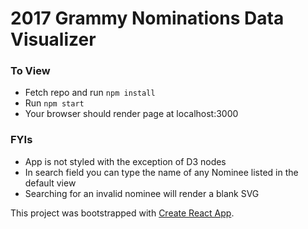 # 2017 Grammy Nominations Data Visualizer

### To View
* Fetch repo and run ```npm install```
* Run ```npm start```
* Your browser should render page at localhost:3000

### FYIs
* App is not styled with the exception of D3 nodes
* In search field you can type the name of any Nominee listed in the default view
* Searching for an invalid nominee will render a blank SVG

This project was bootstrapped with [Create React App](https://github.com/facebookincubator/create-react-app).
